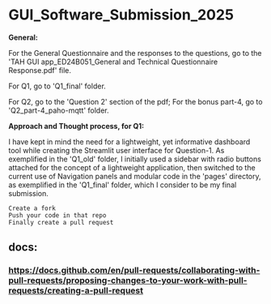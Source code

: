 # GUI_Software_Submission_2025

**General:**

For the General Questionnaire and the responses to the questions, go to the 'TAH GUI app_ED24B051_General and Technical Questionnaire Response.pdf' file.

For Q1, go to 'Q1_final' folder.

For Q2, go to the 'Question 2' section of the pdf; For the bonus part-4, go to 'Q2_part-4_paho-mqtt' folder.

**Approach and Thought process, for Q1:**

I have kept in mind the need for a lightweight, yet informative dashboard tool while creating the Streamlit user interface for Question-1. As exemplified in the 'Q1_old' folder, I initially used a sidebar with radio buttons attached for the concept of a lightweight application, then switched to the current use of Navigation panels and modular code in the 'pages' directory, as exemplified in the 'Q1_final' folder, which I consider to be my final submission.

```
Create a fork
Push your code in that repo
Finally create a pull request
```
## docs:

### https://docs.github.com/en/pull-requests/collaborating-with-pull-requests/proposing-changes-to-your-work-with-pull-requests/creating-a-pull-request
